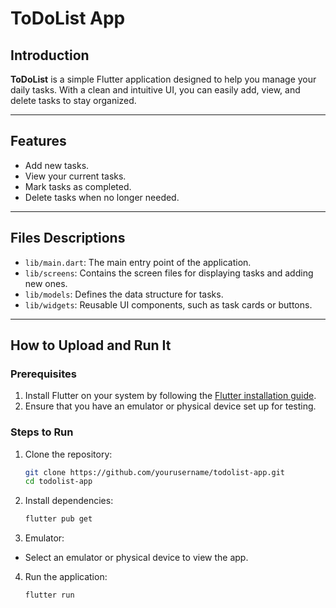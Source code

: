 # ToDoList App

## Introduction
**ToDoList** is a simple Flutter application designed to help you manage your daily tasks. With a clean and intuitive UI, you can easily add, view, and delete tasks to stay organized.

---

## Features
- Add new tasks.
- View your current tasks.
- Mark tasks as completed.
- Delete tasks when no longer needed.

---

## Files Descriptions
- `lib/main.dart`: The main entry point of the application.
- `lib/screens`: Contains the screen files for displaying tasks and adding new ones.
- `lib/models`: Defines the data structure for tasks.
- `lib/widgets`: Reusable UI components, such as task cards or buttons.

---

## How to Upload and Run It

### Prerequisites
1. Install Flutter on your system by following the [Flutter installation guide](https://flutter.dev/docs/get-started/install).
2. Ensure that you have an emulator or physical device set up for testing.

### Steps to Run
1. Clone the repository:
   ```bash
   git clone https://github.com/yourusername/todolist-app.git
   cd todolist-app

2. Install dependencies:
   ```bash
   flutter pub get

3. Emulator:
- Select an emulator or physical device to view the app.

4. Run the application:
   ```bash
   flutter run
   


